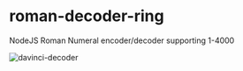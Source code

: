 # roman-decoder-ring
NodeJS Roman Numeral encoder/decoder supporting 1-4000

![davinci-decoder](https://user-images.githubusercontent.com/3075047/133871508-73002460-4160-499a-bec8-f53a245089db.jpg)
